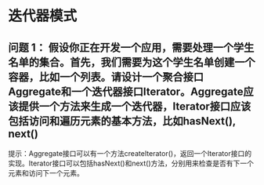 # 迭代器模式

## 问题 1： 假设你正在开发一个应用，需要处理一个学生名单的集合。首先，我们需要为这个学生名单创建一个容器，比如一个列表。请设计一个聚合接口Aggregate和一个迭代器接口Iterator。Aggregate应该提供一个方法来生成一个迭代器，Iterator接口应该包括访问和遍历元素的基本方法，比如hasNext(), next()

提示：Aggregate接口可以有一个方法createIterator()，返回一个Iterator接口的实现。Iterator接口可以包括hasNext()和next()方法，分别用来检查是否有下一个元素和访问下一个元素。
